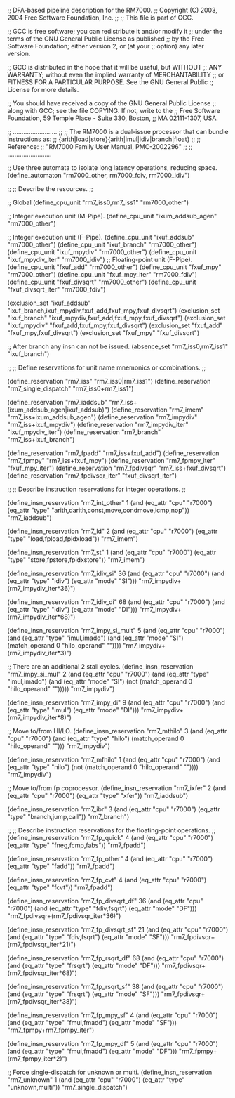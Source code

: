 ;; DFA-based pipeline description for the RM7000.
;;   Copyright (C) 2003, 2004 Free Software Foundation, Inc.
;;
;; This file is part of GCC.

;; GCC is free software; you can redistribute it and/or modify it
;; under the terms of the GNU General Public License as published
;; by the Free Software Foundation; either version 2, or (at your
;; option) any later version.

;; GCC is distributed in the hope that it will be useful, but WITHOUT
;; ANY WARRANTY; without even the implied warranty of MERCHANTABILITY
;; or FITNESS FOR A PARTICULAR PURPOSE.  See the GNU General Public
;; License for more details.

;; You should have received a copy of the GNU General Public License
;; along with GCC; see the file COPYING.  If not, write to the
;; Free Software Foundation, 59 Temple Place - Suite 330, Boston,
;; MA 02111-1307, USA.

;; .........................
;;
;; The RM7000 is a dual-issue processor that can bundle instructions as:
;; {arith|load|store}{arith|imul|idiv|branch|float}
;;
;; Reference:
;;   "RM7000 Family User Manual, PMC-2002296"
;;
;; .........................

;; Use three automata to isolate long latency operations, reducing space.
(define_automaton "rm7000_other, rm7000_fdiv, rm7000_idiv")

;;
;; Describe the resources.
;;

;; Global
(define_cpu_unit "rm7_iss0,rm7_iss1" "rm7000_other")

;; Integer execution unit (M-Pipe).
(define_cpu_unit "ixum_addsub_agen" "rm7000_other")

;; Integer execution unit (F-Pipe).
(define_cpu_unit "ixuf_addsub"	"rm7000_other")
(define_cpu_unit "ixuf_branch"	"rm7000_other")
(define_cpu_unit "ixuf_mpydiv"	"rm7000_other")
(define_cpu_unit "ixuf_mpydiv_iter" "rm7000_idiv")
;; Floating-point unit (F-Pipe).
(define_cpu_unit "fxuf_add"	"rm7000_other")
(define_cpu_unit "fxuf_mpy"	"rm7000_other")
(define_cpu_unit "fxuf_mpy_iter" "rm7000_fdiv")
(define_cpu_unit "fxuf_divsqrt" "rm7000_other")
(define_cpu_unit "fxuf_divsqrt_iter" "rm7000_fdiv")

(exclusion_set "ixuf_addsub"
	       "ixuf_branch,ixuf_mpydiv,fxuf_add,fxuf_mpy,fxuf_divsqrt")
(exclusion_set "ixuf_branch"	"ixuf_mpydiv,fxuf_add,fxuf_mpy,fxuf_divsqrt")
(exclusion_set "ixuf_mpydiv"	"fxuf_add,fxuf_mpy,fxuf_divsqrt")
(exclusion_set "fxuf_add"	"fxuf_mpy,fxuf_divsqrt")
(exclusion_set "fxuf_mpy"	"fxuf_divsqrt")

;; After branch any insn can not be issued.
(absence_set "rm7_iss0,rm7_iss1" "ixuf_branch")

;;
;; Define reservations for unit name mnemonics or combinations.
;;

(define_reservation "rm7_iss"		"rm7_iss0|rm7_iss1")
(define_reservation "rm7_single_dispatch" "rm7_iss0+rm7_iss1")

(define_reservation "rm7_iaddsub" "rm7_iss+(ixum_addsub_agen|ixuf_addsub)")
(define_reservation "rm7_imem"		"rm7_iss+ixum_addsub_agen")
(define_reservation "rm7_impydiv"	"rm7_iss+ixuf_mpydiv")
(define_reservation "rm7_impydiv_iter"	"ixuf_mpydiv_iter")
(define_reservation "rm7_branch"	"rm7_iss+ixuf_branch")

(define_reservation "rm7_fpadd"	"rm7_iss+fxuf_add")
(define_reservation "rm7_fpmpy"	"rm7_iss+fxuf_mpy")
(define_reservation "rm7_fpmpy_iter" "fxuf_mpy_iter")
(define_reservation "rm7_fpdivsqr" "rm7_iss+fxuf_divsqrt")
(define_reservation "rm7_fpdivsqr_iter" "fxuf_divsqrt_iter")

;;
;; Describe instruction reservations for integer operations.
;;

(define_insn_reservation "rm7_int_other" 1
			 (and (eq_attr "cpu" "r7000")
			      (eq_attr "type" "arith,darith,const,move,condmove,icmp,nop"))
			 "rm7_iaddsub")

(define_insn_reservation "rm7_ld" 2 (and (eq_attr "cpu" "r7000")
				         (eq_attr "type" "load,fpload,fpidxload"))
			 "rm7_imem")

(define_insn_reservation "rm7_st" 1 (and (eq_attr "cpu" "r7000")
				         (eq_attr "type" "store,fpstore,fpidxstore"))
			 "rm7_imem")

(define_insn_reservation "rm7_idiv_si" 36 (and (eq_attr "cpu" "r7000")
					   (and (eq_attr "type" "idiv")
						(eq_attr "mode" "SI")))
			 "rm7_impydiv+(rm7_impydiv_iter*36)")

(define_insn_reservation "rm7_idiv_di" 68 (and (eq_attr "cpu" "r7000")
					   (and (eq_attr "type" "idiv")
						(eq_attr "mode" "DI")))
			 "rm7_impydiv+(rm7_impydiv_iter*68)")

(define_insn_reservation "rm7_impy_si_mult" 5
		 (and (eq_attr "cpu" "r7000")
		      (and (eq_attr "type" "imul,imadd")
			   (and (eq_attr "mode" "SI")
				(match_operand 0 "hilo_operand" ""))))
			 "rm7_impydiv+(rm7_impydiv_iter*3)")

;; There are an additional 2 stall cycles.
(define_insn_reservation "rm7_impy_si_mul" 2
		 (and (eq_attr "cpu" "r7000")
		      (and (eq_attr "type" "imul,imadd")
			   (and (eq_attr "mode" "SI")
				(not (match_operand 0 "hilo_operand" "")))))
			 "rm7_impydiv")

(define_insn_reservation "rm7_impy_di" 9 (and (eq_attr "cpu" "r7000")
					  (and (eq_attr "type" "imul")
					       (eq_attr "mode" "DI")))
			 "rm7_impydiv+(rm7_impydiv_iter*8)")

;; Move to/from HI/LO.
(define_insn_reservation "rm7_mthilo" 3
			 (and (eq_attr "cpu" "r7000")
			      (and (eq_attr "type" "hilo")
				   (match_operand 0 "hilo_operand" "")))
			 "rm7_impydiv")

(define_insn_reservation "rm7_mfhilo" 1
			 (and (eq_attr "cpu" "r7000")
			      (and (eq_attr "type" "hilo")
				   (not (match_operand 0 "hilo_operand" ""))))
			 "rm7_impydiv")

;; Move to/from fp coprocessor.
(define_insn_reservation "rm7_ixfer" 2 (and (eq_attr "cpu" "r7000")
					(eq_attr "type" "xfer"))
			 "rm7_iaddsub")

(define_insn_reservation "rm7_ibr" 3 (and (eq_attr "cpu" "r7000")
				      (eq_attr "type" "branch,jump,call"))
			 "rm7_branch")

;;
;; Describe instruction reservations for the floating-point operations.
;;
(define_insn_reservation "rm7_fp_quick" 4
			 (and (eq_attr "cpu" "r7000")
			      (eq_attr "type" "fneg,fcmp,fabs"))
			 "rm7_fpadd")

(define_insn_reservation "rm7_fp_other" 4
			 (and (eq_attr "cpu" "r7000")
			      (eq_attr "type" "fadd"))
			 "rm7_fpadd")

(define_insn_reservation "rm7_fp_cvt" 4
			 (and (eq_attr "cpu" "r7000")
			      (eq_attr "type" "fcvt"))
			 "rm7_fpadd")

(define_insn_reservation "rm7_fp_divsqrt_df" 36
			 (and (eq_attr "cpu" "r7000")
			      (and (eq_attr "type" "fdiv,fsqrt")
				   (eq_attr "mode" "DF")))
			 "rm7_fpdivsqr+(rm7_fpdivsqr_iter*36)")

(define_insn_reservation "rm7_fp_divsqrt_sf" 21
			 (and (eq_attr "cpu" "r7000")
			      (and (eq_attr "type" "fdiv,fsqrt")
				   (eq_attr "mode" "SF")))
			 "rm7_fpdivsqr+(rm7_fpdivsqr_iter*21)")

(define_insn_reservation "rm7_fp_rsqrt_df" 68
			 (and (eq_attr "cpu" "r7000")
			      (and (eq_attr "type" "frsqrt")
				   (eq_attr "mode" "DF")))
			 "rm7_fpdivsqr+(rm7_fpdivsqr_iter*68)")

(define_insn_reservation "rm7_fp_rsqrt_sf" 38
			 (and (eq_attr "cpu" "r7000")
			      (and (eq_attr "type" "frsqrt")
				   (eq_attr "mode" "SF")))
			 "rm7_fpdivsqr+(rm7_fpdivsqr_iter*38)")

(define_insn_reservation "rm7_fp_mpy_sf" 4
			 (and (eq_attr "cpu" "r7000")
			      (and (eq_attr "type" "fmul,fmadd")
				   (eq_attr "mode" "SF")))
			 "rm7_fpmpy+rm7_fpmpy_iter")

(define_insn_reservation "rm7_fp_mpy_df" 5
			 (and (eq_attr "cpu" "r7000")
			      (and (eq_attr "type" "fmul,fmadd")
				   (eq_attr "mode" "DF")))
			 "rm7_fpmpy+(rm7_fpmpy_iter*2)")

;; Force single-dispatch for unknown or multi.
(define_insn_reservation "rm7_unknown" 1 (and (eq_attr "cpu" "r7000")
					  (eq_attr "type" "unknown,multi"))
			 "rm7_single_dispatch")
